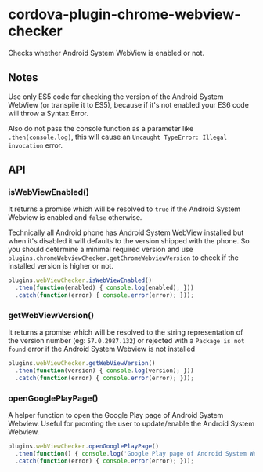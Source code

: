 # cordova-plugin-chrome-webview-checker

Checks whether Android System WebView is enabled or not.

## Notes

Use only ES5 code for checking the version of the Android System WebView (or transpile it to ES5), because if it's not enabled your ES6 code will throw a Syntax Error.

Also do not pass the console function as a parameter like `.then(console.log)`, this will cause an `Uncaught TypeError: Illegal invocation` error.

## API

### isWebViewEnabled()

It returns a promise which will be resolved to `true` if the Android System Webview is enabled and `false` otherwise.

Technically all Android phone has Android System WebView installed but when it's disabled it will defaults to the version shipped with the phone. So you should determine a minimal required version and use `plugins.chromeWebviewChecker.getChromeWebviewVersion` to check if the installed version is higher or not.

```js
plugins.webViewChecker.isWebViewEnabled()
  .then(function(enabled) { console.log(enabled); }))
  .catch(function(error) { console.error(error); }));
```

### getWebViewVersion()

It returns a promise which will be resolved to the string representation of the version number (eg: `57.0.2987.132`) or rejected with a `Package is not found` error if the Android System Webview is not installed

```js
plugins.webViewChecker.getWebViewVersion()
  .then(function(version) { console.log(version); }))
  .catch(function(error) { console.error(error); }));
```

### openGooglePlayPage()

A helper function to open the Google Play page of Android System Webview. Useful for promting the user to update/enable the Android System Webview.

```js
plugins.webViewChecker.openGooglePlayPage()
  .then(function() { console.log('Google Play page of Android System Webview has been opened.'); }))
  .catch(function(error) { console.error(error); }));
```